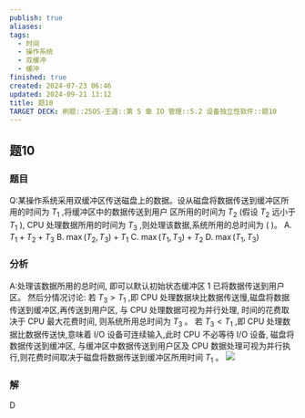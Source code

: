 ```yaml
---
publish: true
aliases: 
tags:
  - 时间
  - 操作系统
  - 双缓冲
  - 缓冲
finished: true
created: 2024-07-23 06:46
updated: 2024-09-21 13:12
title: 题10
TARGET DECK: 刷题::25OS-王道::第 5 章 IO 管理::5.2 设备独立性软件::题10
---
```


## 题10
### 题目
Q:某操作系统采用双缓冲区传送磁盘上的数据。设从磁盘将数据传送到缓冲区所用的时间为 ${T}_{1}$ ,将缓冲区中的数据传送到用户 区所用的时间为 ${T}_{2}$ (假设 ${T}_{2}$ 远小于 ${T}_{1}$ ), CPU 处理数据所用的时间为 ${T}_{3}$ ,则处理该数据,系统所用的总时间为 ( )。
A. ${T}_{1} + {T}_{2} + {T}_{3}$ 
B. $\max ( {{T}_{2},{T}_{3}}) + {T}_{1}$
C. $\max ( {{T}_{1},{T}_{3}}) + {T}_{2}$ 
D. $\max ( {{T}_{1},{T}_{3}})$
### 分析
A:处理该数据所用的总时间, 即可以默认初始状态缓冲区 1 已将数据传送到用户区。
然后分情况讨论: 若 ${T}_{3} > {T}_{1}$ ,即 CPU 处理数据块比数据传送慢,磁盘将数据传送到缓冲区,再传送到用户区, 与 CPU 处理数据可视为并行处理, 时间的花费取决于 CPU 最大花费时间, 则系统所用总时间为 ${T}_{3}$ 。
若 ${T}_{3} < {T}_{1}$ ,即 CPU 处理数据比数据传送快,意味着 I/O 设备可连续输入,此时 CPU 不必等待 I/O 设备, 磁盘将数据传送到缓冲区, 与缓冲区中数据传送到用户区及 CPU 数据处理可视为并行执行,则花费时间取决于磁盘将数据传送到缓冲区所用时间 ${T}_{1}$ 。
![](https://img.hwenyi.live/202408112056504.webp)
### 解
D

